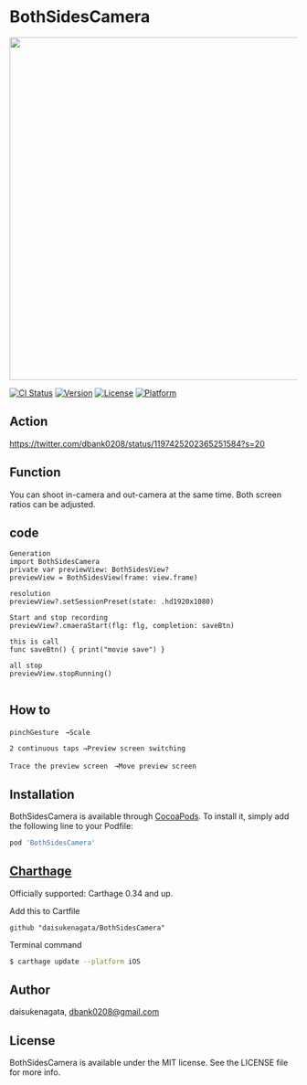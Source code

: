 # BothSidesCamera
<p align="center">
<img src="https://user-images.githubusercontent.com/16457165/69432096-5d430300-0d7c-11ea-9728-4f0b0d6f2375.png" width="800" height="600">
</p>

[![CI Status](https://img.shields.io/travis/daisukenagata/BothSidesCamera.svg?style=flat)](https://travis-ci.org/daisukenagata/BothSidesCamera)
[![Version](https://img.shields.io/cocoapods/v/BothSidesCamera.svg?style=flat)](https://cocoapods.org/pods/BothSidesCamera)
[![License](https://img.shields.io/cocoapods/l/BothSidesCamera.svg?style=flat)](https://cocoapods.org/pods/BothSidesCamera)
[![Platform](https://img.shields.io/cocoapods/p/BothSidesCamera.svg?style=flat)](https://cocoapods.org/pods/BothSidesCamera)

## Action

https://twitter.com/dbank0208/status/1197425202365251584?s=20


## Function

You can shoot in-camera and out-camera at the same time. Both screen ratios can be adjusted.

## code

```
Generation
import BothSidesCamera
private var previewView: BothSidesView?
previewView = BothSidesView(frame: view.frame)

resolution
previewView?.setSessionPreset(state: .hd1920x1080)

Start and stop recording
previewView?.cmaeraStart(flg: flg, completion: saveBtn)

this is call
func saveBtn() { print("movie save") }

all stop 
previewView.stopRunning()


```


## How to

```
pinchGesture　→Scale

2 continuous taps →Preview screen switching 

Trace the preview screen　→Move preview screen

```


## Installation

BothSidesCamera is available through [CocoaPods](https://cocoapods.org). To install
it, simply add the following line to your Podfile:

```ruby
pod 'BothSidesCamera'
```

## [Charthage](https://github.com/Carthage/Carthage)

Officially supported: Carthage 0.34 and up.

Add this to Cartfile
```
github "daisukenagata/BothSidesCamera"
```

Terminal command
```bash
$ carthage update --platform iOS
```

## Author

daisukenagata, dbank0208@gmail.com

## License

BothSidesCamera is available under the MIT license. See the LICENSE file for more info.
